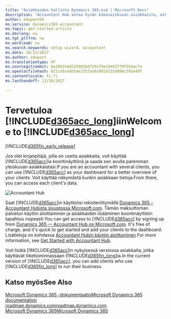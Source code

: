```yaml
---
title: "Asiakkaiden hallinta Dynamics 365:ssä | Microsoft Docs"
description: "Accountant Hub antaa hyvän kokonaiskuvan asiakkaista, mikä helpottaa asiakkaiden välillä siirtymistä."
author: edupont04
ms.service: dynamics365-accountant
ms.topic: get-started-article
ms.devlang: na
ms.tgt_pltfrm: na
ms.workload: na
ms.search.keywords: setup wizard, accountant
ms.date: 10/23/2017
ms.author: edupont
ms.translationtype: HT
ms.sourcegitcommit: ba26b354d235981bd7291f9ac6402779f554ac7a
ms.openlocfilehash: 021ca5cebb5de3357a36c802a725d806c592e40f
ms.contentlocale: fi-fi
ms.lasthandoff: 11/10/2017

---
```

# <a name="welcome-to-included365acclongincludesd365acclongmdmd"></a><span data-ttu-id="a4f27-103">Tervetuloa [!INCLUDE[d365acc_long](includes/d365acc_long_md.md)]iin</span><span class="sxs-lookup"><span data-stu-id="a4f27-103">Welcome to [!INCLUDE[d365acc_long](includes/d365acc_long_md.md)]</span></span>
[!INCLUDE[d365fin_early_release](includes/d365fin_early_release.md.md)]

<span data-ttu-id="a4f27-104">Jos olet kirjanpitäjä, jolla on useita asiakkaita, voit käyttää [!INCLUDE[d365acc](includes/d365acc_md.md)]ia koontinäyttönä ja saada sen avulla paremman yleiskuvan asiakkaistasi.</span><span class="sxs-lookup"><span data-stu-id="a4f27-104">If you are an accountant with several clients, you can use [!INCLUDE[d365acc](includes/d365acc_md.md)] as your dashboard for a better overview of your clients.</span></span> <span data-ttu-id="a4f27-105">Voit käyttää näkymästä kunkin asiakkaan tietoja.</span><span class="sxs-lookup"><span data-stu-id="a4f27-105">From there, you can access each client's data.</span></span>  

![Accountant Hub](./media/accountant-get-started/accountant-dashboard.png)

<span data-ttu-id="a4f27-107">Saat [!INCLUDE[d365acc](includes/d365acc_md.md)]in käyttöösi rekisteröitymällä [Dynamics 365 – Accountant Hubista sivustossa Microsoft.com](https://www.microsoft.com/en-us/dynamics365/financial-insights-for-accountants). Tämän maksuttoman palvelun käytön aloittaminen ja asiakkaiden lisääminen koontinäyttöön tapahtuu nopeasti.</span><span class="sxs-lookup"><span data-stu-id="a4f27-107">You can get access to [!INCLUDE[d365acc](includes/d365acc_md.md)] by signing up from [Dynamics 365 — Accountant Hub on Microsoft.com](https://www.microsoft.com/en-us/dynamics365/financial-insights-for-accountants). It's free of charge, and it's quick to get started and add your clients to the dashboard.</span></span> <span data-ttu-id="a4f27-108">Lisätietoja on kohdassa [Accountant Hubin käytön aloittaminen](get-started.md).</span><span class="sxs-lookup"><span data-stu-id="a4f27-108">For more information, see [Get Started with Accountant Hub](get-started.md).</span></span>  

<span data-ttu-id="a4f27-109">Voit lisätä [!INCLUDE[d365acc](includes/d365acc_md.md)]in nykyisessä versiossa asiakkaita, jotka käyttävät liiketoiminnassaan [!INCLUDE[d365fin_long](includes/d365fin_long_md.md)]ia.</span><span class="sxs-lookup"><span data-stu-id="a4f27-109">In the current version of [!INCLUDE[d365acc](includes/d365acc_md.md)], you can add clients who use [!INCLUDE[d365fin_long](includes/d365fin_long_md.md)] to run their business.</span></span>  

## <a name="see-also"></a><span data-ttu-id="a4f27-110">Katso myös</span><span class="sxs-lookup"><span data-stu-id="a4f27-110">See Also</span></span>
[<span data-ttu-id="a4f27-111">Microsoft Dynamics 365 -dokumentaatio</span><span class="sxs-lookup"><span data-stu-id="a4f27-111">Microsoft Dynamics 365 documentation</span></span>](https://docs.microsoft.com/en-us/dynamics365/#pivot=solutions&panel=solutions_financials)  
[<span data-ttu-id="a4f27-112">roadmap.dynamics.com</span><span class="sxs-lookup"><span data-stu-id="a4f27-112">roadmap.dynamics.com</span></span>](https://roadmap.dynamics.com/#edition=1#application=a56e2c12-2a92-e611-80dc-c4346bac0910#status=3a708a86-ae97-e611-80df-c4346baceb68)  
[<span data-ttu-id="a4f27-113">Microsoft Dynamics 365</span><span class="sxs-lookup"><span data-stu-id="a4f27-113">Microsoft Dynamics 365</span></span>](https://go.microsoft.com/fwlink/?linkid=828707)  

